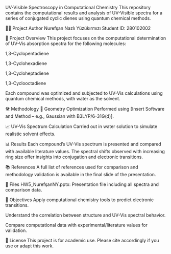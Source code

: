 UV-Visible Spectroscopy in Computational Chemistry
This repository contains the computational results and analysis of UV-Visible spectra for a series of conjugated cyclic dienes using quantum chemical methods.

👩‍🔬 Project Author
Nurefşan Nazlı Yüzükırmızı
Student ID: 280102002

🧪 Project Overview
This project focuses on the computational determination of UV-Vis absorption spectra for the following molecules:

1,3-Cyclopentadiene

1,3-Cyclohexadiene

1,3-Cycloheptadiene

1,3-Cyclooctadiene

Each compound was optimized and subjected to UV-Vis calculations using quantum chemical methods, with water as the solvent.

🛠 Methodology
🧬 Geometry Optimization
Performed using [Insert Software and Method – e.g., Gaussian with B3LYP/6-31G(d)].

📈 UV-Vis Spectrum Calculation
Carried out in water solution to simulate realistic solvent effects.

📊 Results
Each compound’s UV-Vis spectrum is presented and compared with available literature values. The spectral shifts observed with increasing ring size offer insights into conjugation and electronic transitions.

📚 References
A full list of references used for comparison and methodology validation is available in the final slide of the presentation.

📁 Files
HW5_NurefşanNY.pptx: Presentation file including all spectra and comparison data.

🎯 Objectives
Apply computational chemistry tools to predict electronic transitions.

Understand the correlation between structure and UV-Vis spectral behavior.

Compare computational data with experimental/literature values for validation.

📝 License
This project is for academic use. Please cite accordingly if you use or adapt this work.
